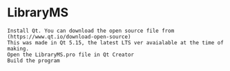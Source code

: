 # LibraryMS

    Install Qt. You can download the open source file from (https://www.qt.io/download-open-source)
    This was made in Qt 5.15, the latest LTS ver avaialable at the time of making.
    Open the LibraryMS.pro file in Qt Creator
    Build the program
